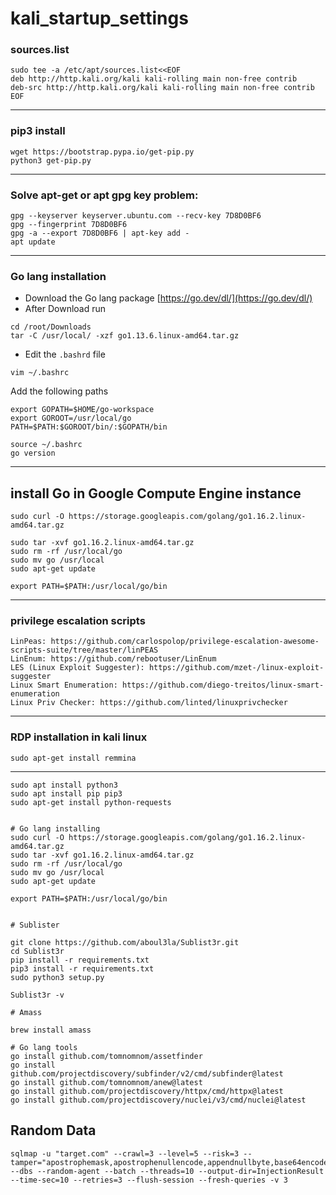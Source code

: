 # kali_startup_settings

### sources.list

```
sudo tee -a /etc/apt/sources.list<<EOF
deb http://http.kali.org/kali kali-rolling main non-free contrib
deb-src http://http.kali.org/kali kali-rolling main non-free contrib
EOF
```

---

### pip3 install 

```
wget https://bootstrap.pypa.io/get-pip.py
python3 get-pip.py
```

---

### Solve apt-get or apt gpg key problem:


```
gpg --keyserver keyserver.ubuntu.com --recv-key 7D8D0BF6
gpg --fingerprint 7D8D0BF6
gpg -a --export 7D8D0BF6 | apt-key add -
apt update

```
---
### Go lang installation 

* Download the Go lang package [https://go.dev/dl/](https://go.dev/dl/)
* After Download run

```
cd /root/Downloads
tar -C /usr/local/ -xzf go1.13.6.linux-amd64.tar.gz
```
* Edit the ` .bashrd ` file
```
vim ~/.bashrc
```

Add the following paths

```
export GOPATH=$HOME/go-workspace
export GOROOT=/usr/local/go
PATH=$PATH:$GOROOT/bin/:$GOPATH/bin
```


``` 
source ~/.bashrc
go version
```

---

## install Go in Google Compute Engine instance

```
sudo curl -O https://storage.googleapis.com/golang/go1.16.2.linux-amd64.tar.gz
```

```
sudo tar -xvf go1.16.2.linux-amd64.tar.gz
sudo rm -rf /usr/local/go
sudo mv go /usr/local
sudo apt-get update
```

```
export PATH=$PATH:/usr/local/go/bin
```


------

### privilege escalation scripts
``` 
LinPeas: https://github.com/carlospolop/privilege-escalation-awesome-scripts-suite/tree/master/linPEAS
LinEnum: https://github.com/rebootuser/LinEnum
LES (Linux Exploit Suggester): https://github.com/mzet-/linux-exploit-suggester
Linux Smart Enumeration: https://github.com/diego-treitos/linux-smart-enumeration
Linux Priv Checker: https://github.com/linted/linuxprivchecker
```


------

### RDP installation in kali linux
```
sudo apt-get install remmina
```


-------------

```
sudo apt install python3 
sudo apt install pip pip3
sudo apt-get install python-requests


# Go lang installing
sudo curl -O https://storage.googleapis.com/golang/go1.16.2.linux-amd64.tar.gz
sudo tar -xvf go1.16.2.linux-amd64.tar.gz
sudo rm -rf /usr/local/go
sudo mv go /usr/local
sudo apt-get update

export PATH=$PATH:/usr/local/go/bin


# Sublister 

git clone https://github.com/aboul3la/Sublist3r.git
cd Sublist3r
pip install -r requirements.txt
pip3 install -r requirements.txt
sudo python3 setup.py

Sublist3r -v

# Amass 

brew install amass

# Go lang tools 
go install github.com/tomnomnom/assetfinder
go install github.com/projectdiscovery/subfinder/v2/cmd/subfinder@latest
go install github.com/tomnomnom/anew@latest
go install github.com/projectdiscovery/httpx/cmd/httpx@latest
go install github.com/projectdiscovery/nuclei/v3/cmd/nuclei@latest
```


## Random Data

```
sqlmap -u "target.com" --crawl=3 --level=5 --risk=3 --tamper="apostrophemask,apostrophenullencode,appendnullbyte,base64encode,between,bluecoat,chardoubleencode,charencode,charunicodeencode,commalesslimit,commalessmid,commentbeforeparentheses,concat2concatws,equaltolike,escapequotes,greatest,halfversionedmorekeywords,ifnull2ifisnull,modsecurityversioned,modsecurityzeroversioned,multiplespaces,overlongutf8,percentage,randomcase,randomcomments,space2comment,space2dash,space2hash,space2morehash,space2mssqlblank,space2mssqlhash,space2mysqlblank,space2mysqldash,space2plus,space2randomblank,sp_password,unionalltounion,unmagicquotes,varnish,versionedkeywords,versionedmorekeywords,xforwardedfor" --dbs --random-agent --batch --threads=10 --output-dir=InjectionResult --time-sec=10 --retries=3 --flush-session --fresh-queries -v 3
```
